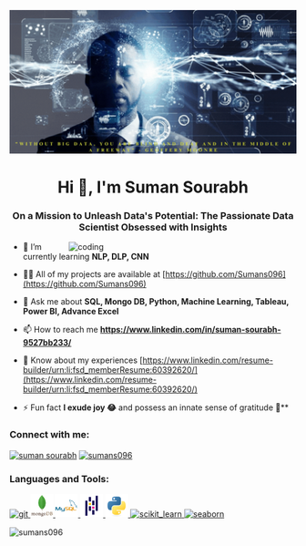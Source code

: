 ![logo](https://github.com/Sumans096/Sumans096/blob/main/Black%20Blue%20Simple%20Gaming%20Banner%20Landscape.gif)
<h1 align="center">Hi 👋, I'm Suman Sourabh</h1>
<h3 align="center">On a Mission to Unleash Data's Potential: The Passionate Data Scientist Obsessed with Insights</h3>

<img align="right" alt="coding" width="400" src="https://indoanalytica.com/static/images/data-science-2.gif">

- 🌱 I’m currently learning **NLP, DLP, CNN**

- 👨‍💻 All of my projects are available at [https://github.com/Sumans096](https://github.com/Sumans096)

- 💬 Ask me about **SQL, Mongo DB, Python, Machine Learning, Tableau, Power BI, Advance Excel**

- 📫 How to reach me **https://www.linkedin.com/in/suman-sourabh-9527bb233/**

- 📄 Know about my experiences [https://www.linkedin.com/resume-builder/urn:li:fsd_memberResume:60392620/](https://www.linkedin.com/resume-builder/urn:li:fsd_memberResume:60392620/)

- ⚡ Fun fact **I exude joy 😂** and possess an innate sense of gratitude 🙏**

<h3 align="left">Connect with me:</h3>
<p align="left">
<a href="https://linkedin.com/in/suman sourabh" target="blank"><img align="center" src="https://raw.githubusercontent.com/rahuldkjain/github-profile-readme-generator/master/src/images/icons/Social/linked-in-alt.svg" alt="suman sourabh" height="30" width="40" /></a>
<a href="https://kaggle.com/sumans096" target="blank"><img align="center" src="https://raw.githubusercontent.com/rahuldkjain/github-profile-readme-generator/master/src/images/icons/Social/kaggle.svg" alt="sumans096" height="30" width="40" /></a>
</p>

<h3 align="left">Languages and Tools:</h3>
<p align="left"> <a href="https://git-scm.com/" target="_blank" rel="noreferrer"> <img src="https://www.vectorlogo.zone/logos/git-scm/git-scm-icon.svg" alt="git" width="40" height="40"/> </a> <a href="https://www.mongodb.com/" target="_blank" rel="noreferrer"> <img src="https://raw.githubusercontent.com/devicons/devicon/master/icons/mongodb/mongodb-original-wordmark.svg" alt="mongodb" width="40" height="40"/> </a> <a href="https://www.mysql.com/" target="_blank" rel="noreferrer"> <img src="https://raw.githubusercontent.com/devicons/devicon/master/icons/mysql/mysql-original-wordmark.svg" alt="mysql" width="40" height="40"/> </a> <a href="https://pandas.pydata.org/" target="_blank" rel="noreferrer"> <img src="https://raw.githubusercontent.com/devicons/devicon/2ae2a900d2f041da66e950e4d48052658d850630/icons/pandas/pandas-original.svg" alt="pandas" width="40" height="40"/> </a> <a href="https://www.python.org" target="_blank" rel="noreferrer"> <img src="https://raw.githubusercontent.com/devicons/devicon/master/icons/python/python-original.svg" alt="python" width="40" height="40"/> </a> <a href="https://scikit-learn.org/" target="_blank" rel="noreferrer"> <img src="https://upload.wikimedia.org/wikipedia/commons/0/05/Scikit_learn_logo_small.svg" alt="scikit_learn" width="40" height="40"/> </a> <a href="https://seaborn.pydata.org/" target="_blank" rel="noreferrer"> <img src="https://seaborn.pydata.org/_images/logo-mark-lightbg.svg" alt="seaborn" width="40" height="40"/> </a> </p>

<p><img align="center" src="https://github-readme-stats.vercel.app/api/top-langs?username=sumans096&show_icons=true&locale=en&layout=compact" alt="sumans096" /></p>
